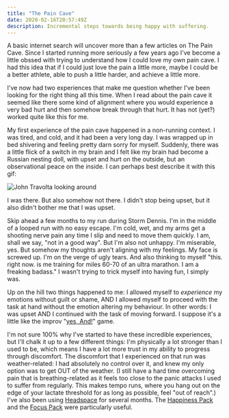 ```yaml
---
title: "The Pain Cave"
date: 2020-02-16T20:57:49Z
description: Incremental steps towards being happy with suffering.
---
```


A basic internet search will uncover more than a few articles on The Pain Cave. Since I started running more seriously a few years ago I've become a little obssed with trying to understand how I could love my own pain cave. I had this idea that if I could just love the pain a little more, maybe I could be a better athlete, able to push a little harder, and achieve a little more.

I've now had two experiences that make me question whether I've been looking for the right thing all this time. When I read about the pain cave it seemed like there some kind of alignment where you would experience a very bad hurt and then somehow break through that hurt. It has not (yet?) worked quite like this for me.

My first experience of the pain cave happened in a non-running context. I was tired, and cold, and it had been a very long day. I was wrapped up in bed shivering and feeling pretty darn sorry for myself. Suddenly, there was a little flick of a switch in my brain and I felt like my brain had become a Russian nesting doll, with upset and hurt on the outside, but an observational peace on the inside. I can perhaps best describe it with this gif:

![John Travolta looking around](https://media.giphy.com/media/3o72FieLG07hheBu0M/giphy.gif)

I was there. But also somehow not there. I didn't stop being upset, but it also didn't bother me that I was upset.

Skip ahead a few months to my run during Storm Dennis. I'm in the middle of a looped run with no easy escape. I'm cold, wet, and my arms get a shooting nerve pain any time I slip and need to move them quickly. I am, shall we say, "not in a good way". But I'm also not unhappy. I'm miserable, yes. But somehow my thoughts aren't aligning with my feelings. My face is screwed up. I'm on the verge of ugly tears. And also thinking to myself "this. right now. is me training for miles 60-70 of an ultra marathon. I am a freaking badass." I wasn't trying to trick myself into having fun, I simply was.

Up on the hill two things happened to me: I allowed myself to *experience* my emotions without guilt or shame, AND I allowed myself to proceed with the task at hand without the emotion altering my behaviour. In other words: I was upset AND I continued with the task of moving forward. I suppose it's a little like the improv "[yes, And!](https://www.dramanotebook.com/drama-games/yes-and/)" game.

I'm not sure 100% why I've started to have these incredible experiences, but I'll chalk it up to a few different things: I'm physically a lot stronger than I used to be, which means I have a lot more trust in my ability to progress through discomfort. The discomfort that I experienced on that run was weather-related: I had absolutely no control over it, and knew my only option was to get OUT of the weather. (I still have a hard time overcoming pain that is breathing-related as it feels too close to the panic attacks I used to suffer from regularly. This makes tempo runs, where you hang out on the edge of your lactate threshold for as long as possible, feel "out of reach".) I've also been using [Headspace](https://www.headspace.com/) for several months. The [Happiness Pack](https://www.headspace.com/meditation/happiness) and the [Focus Pack](https://www.headspace.com/meditation/focus) were particularly useful.
